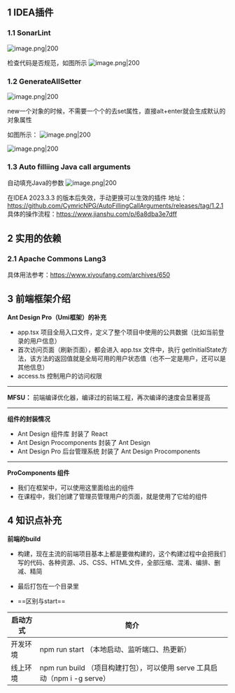 
## 1 IDEA插件

### 1.1 SonarLint

![image.png|200](https://my-obsidian-image.oss-cn-guangzhou.aliyuncs.com/2024/04/64aca182d80d939d19e6f118c807d38e.png)

检查代码是否规范，如图所示
![image.png|200](https://my-obsidian-image.oss-cn-guangzhou.aliyuncs.com/2024/04/fb9c2779fda83477d5e6963f545e4cba.png)

### 1.2 GenerateAllSetter

![image.png|200](https://my-obsidian-image.oss-cn-guangzhou.aliyuncs.com/2024/04/0c86c99c153bc203308cb86b4ac00b2a.png)

new一个对象的时候，不需要一个个的去set属性，直接alt+enter就会生成默认的对象属性

如图所示：
![image.png|200](https://my-obsidian-image.oss-cn-guangzhou.aliyuncs.com/2024/04/0f45ddb4403acf19b78f032a88245e1b.png)

![image.png|200](https://my-obsidian-image.oss-cn-guangzhou.aliyuncs.com/2024/04/ffae264cd36cd486e494cf3f4f170690.png)

### 1.3 Auto filliing Java call arguments

自动填充Java的参数
![image.png|200](https://my-obsidian-image.oss-cn-guangzhou.aliyuncs.com/2024/04/971a7412b9afaf76f4b2b48142ac802f.png)

在IDEA 2023.3.3 的版本后失效，手动更换可以生效的插件
地址：https://github.com/CymricNPG/AutoFillingCallArguments/releases/tag/1.2.1
具体的操作流程：https://www.jianshu.com/p/6a8dba3e7dff
## 2 实用的依赖

### 2.1 Apache Commons Lang3

具体用法参考：https://www.xiyoufang.com/archives/650


## 3 前端框架介绍

**Ant Design Pro（Umi框架）的补充**
- app.tsx 项目全局入口文件，定义了整个项目中使用的公共数据（比如当前登录的用户信息）
- 首次访问页面（刷新页面），都会进入 app.tsx 文件中，执行 getInitialState方法，该方法的返回值就是全局可用的用户状态值（也不一定是用户，还可以是其他信息）
- access.ts 控制用户的访问权限

---

**MFSU：** 前端编译优化器，编译过的前端工程，再次编译的速度会显著提高

---

**组件的封装情况**
- Ant Design 组件库 封装了 React
- Ant Design Procomponents 封装了 Ant Design
- Ant Design Pro 后台管理系统 封装了 Ant Design Procomponents

--- 

**ProComponents 组件**
- 我们在框架中，可以使用这里面给出的组件
- 在课程中，我们创建了管理员管理用户的页面，就是使用了它给的组件

## 4 知识点补充

**前端的build**
- 构建，现在主流的前端项目基本上都是要做构建的，这个构建过程中会把我们写的代码、各种资源、JS、CSS、HTML文件，全部压缩、混淆、编排、删减、精简
- 最后打包在一个目录里

- ==区别与start==

| 启动方式 | 简介                                                     |
| ---- | ------------------------------------------------------ |
| 开发环境 | npm run start （本地启动、监听端口、热更新）                          |
| 线上环境 | npm run build （项目构建打包），可以使用 serve 工具启动（npm i -g serve） |

